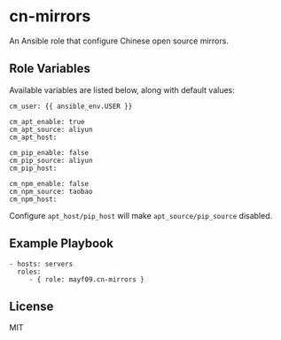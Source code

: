 cn-mirrors
=========

An Ansible role that configure Chinese open source mirrors.

Role Variables
--------------

Available variables are listed below, along with default values:

    cm_user: {{ ansible_env.USER }}

    cm_apt_enable: true
    cm_apt_source: aliyun
    cm_apt_host:

    cm_pip_enable: false
    cm_pip_source: aliyun
    cm_pip_host:

    cm_npm_enable: false
    cm_npm_source: taobao
    cm_npm_host:

Configure `apt_host/pip_host` will make `apt_source/pip_source` disabled.

Example Playbook
----------------

    - hosts: servers
      roles:
         - { role: mayf09.cn-mirrors }

License
-------

MIT
